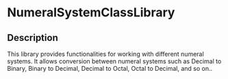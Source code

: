# NumeralSystemClassLibrary

## Description

This library provides functionalities for working with different numeral systems. It allows conversion between numeral systems such as Decimal to Binary, Binary to Decimal, Decimal to Octal, Octal to Decimal, and so on..
